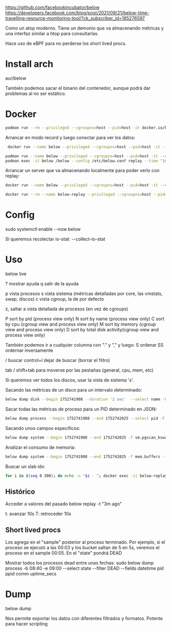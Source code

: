 https://github.com/facebookincubator/below
https://developers.facebook.com/blog/post/2021/09/21/below-time-travelling-resource-monitoring-tool/?ck_subscriber_id=185276597

Como un atop moderno.
Tiene un demonio que va almacenando métricas y una interfaz similar a htop para consultarlas.

Hace uso de eBPF para no perderse los short lived procs.

# Install arch

aur/below

También podemos sacar el binario del contenedor, aunque podrá dar problemas al no ser estático.

# Docker

```bash
podman run --rm --privileged --cgroupns=host --pid=host -it docker.io/below/below:latest
```

Arrancar en modo record y luego conectar para ver los datos:

```bash
 docker run --name below --privileged --cgroupns=host --pid=host -it --entrypoint bash -v "$PWD/below:/below_data" docker.io/below/below:latest -c "echo 'store_dir = \"/below_data\"' > /etc/below.conf && /below --config /etc/below.conf record"

podman run --name below --privileged --cgroupns=host --pid=host -it --entrypoint bash docker.io/below/below:latest -c "echo 'store_dir = \"/tmp\"' > /etc/below.conf && /below --config /etc/below.conf record"
podman exec -it below /below --config /etc/below.conf replay --time "1m ago"
```

Arrancar un server que va almacenando localmente para poder verlo con replay:

```bash
docker run --name below --privileged --cgroupns=host --pid=host -it --entrypoint bash -v /home/iometrics/below:/below_data docker.io/below/below:latest -c echo 'store_dir = "/below_data"' > /etc/below.conf && /below --config /etc/below.conf record

docker run --rm --name below-replay --privileged --cgroupns=host --pid=host -it --entrypoint bash -v "$PWD/below:/below_data" docker.io/below/below:latest -c "echo 'store_dir = \"/below_data\"' > /etc/below.conf && /below --config /etc/below.conf replay -t \"3m ago\""
```

# Config
sudo systemctl enable --now below

Si queremos recolectar io-stat: --collect-io-stat

# Uso
below live

? mostrar ayuda
q salir de la ayuda

p vista procesos
s vista sistema (métricas detalladas por core, las vmstats, swap, discos)
c vista cgroup, la de por defecto

z, saltar a vista detallada de procesos (en vez de cgroups)

P sort by pid (process view only)
N sort by name (process view only)
C sort by cpu (cgroup view and process view only)
M sort by memory (cgroup view and process view only)
D sort by total disk activity(cgroup view and process view only)

También podemos ir a cualquier columna con "." y "," y luego:
S ordenar
SS ordernar inversamente


/ buscar
control+l dejar de buscar (borrar el filtro)

tab / shift+tab para moverse por las pestañas (general, cpu, mem, etc)

Si queremos ver todos los discos, usar la vista de sistema 's'.

Sacando las métricas de un disco para un intervalo determinado:

```bash
below dump disk --begin 1752741908 --duration '2 sec'  --select name -F sdc
```

Sacar todas las métricas de proceso para un PID determinado en JSON:

```bash
below dump process --begin 1752741908 --end 1752742025 --select pid -F 1478282 -O json --everything
```

Sacando unos campos específicos:

```bash
below dump system --begin 1752741908 --end 1752742025 -f vm.pgscan_kswapd -f vm.pgsteal_kswapd
```

Analizar el consumo de memoria:

```bash
below dump system --begin 1752741908 --end 1752742025 -f mem.buffers -f mem.cached -f mem.slab_reclaimable
```

Buscar un slab idx:

```bash
for i in $(seq 0 300); do echo -n "$i - "; docker exec -it below-replay /below --config /etc/below.conf dump system --begin 1752741908 --end 1752741910 -f slab.$i.name | grep -v Name; done | grep dentry
```

## Histórico
Acceder a valores del pasado
below replay -t "3m ago"

t: avanzar 10s
T: retroceder 10s

## Short lived procs
Los agrega en el "sample" posterior al proceso terminado.
Por ejemplo, si el proceso se ejecutó a las 00:03 y los bucket saltan de 5 en 5s,
veremos el proceso en el sample 00:05.
En el "state" pondrá DEAD

Mostrar todos los procesos dead entre unas fechas:
sudo below dump process -b 08:40 -e 09:00 --select state --filter DEAD --fields datetime pid ppid comm uptime_secs


# Dump
below dump

Nos permite exportar los datos con diferentes filtrados y formatos.
Potente para hacer scripting
